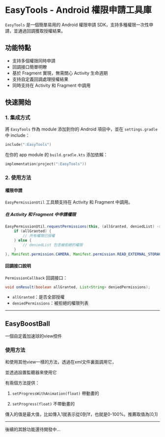 # EasyTools - Android 權限申請工具庫

`EasyTools` 是一個簡單易用的 Android 權限申請 SDK，支持多種權限一次性申請，並通過回調獲取授權結果。

## 功能特點

- 支持多個權限同時申請
- 回調接口簡單明瞭
- 基於 Fragment 實現，無需關心 Activity 生命週期
- 支持自定義回調處理授權結果
- 同時支持在 Activity 和 Fragment 中調用

## 快速開始

### 1. 集成方式

將 `EasyTools` 作為 module 添加到你的 Android 項目中，並在 `settings.gradle` 中 include：

```kotlin
include(":EasyTools")
```

在你的 app module 的 `build.gradle.kts` 添加依賴：

```kotlin
implementation(project(":EasyTools"))
```

### 2. 使用方法

#### 權限申請

`EasyPermissionUtil` 工具類支持在 Activity 和 Fragment 中調用。

##### 在 Activity 和 Fragment 中申請權限

```java
EasyPermissionUtil.requestPermissions(this, (allGranted, deniedList) -> {
    if (allGranted) {
        // 所有權限已授權
    } else {
        // deniedList 包含被拒絕的權限
    }
}, Manifest.permission.CAMERA, Manifest.permission.READ_EXTERNAL_STORAGE);
```

#### 回調接口說明

`PermissionCallback` 回調接口：

```java
void onResult(boolean allGranted, List<String> deniedPermissions);
```

- `allGranted`：是否全部授權
- `deniedPermissions`：被拒絕的權限列表

---

## EasyBoostBall

一個自定義加速球的view控件

### 使用方法

和使用其他view一樣的方法，透過在xml文件裏面調用它，

並透過設置監聽器來使用它

有兩個方法提供：

1. `setProgressWithAnimation(float)` 帶動畫的

2. `setProgress(float)` 不帶動畫的

傳入的值是最大值，比如傳入1就表示從0到1f，也就是0-100%。推薦取值為[0,1]

---

後續的其餘功能還待開發中...
